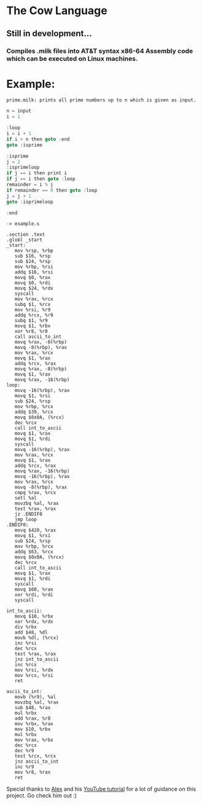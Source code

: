 # The Cow Language

## Still in development...
### Compiles .milk files into AT&T syntax x86-64 Assembly code which can be executed on Linux machines.

# Example: 
```
prime.milk: prints all prime numbers up to n which is given as input.
```
```c
n = input
i = 1

:loop
i = i + 1
if i > n then goto :end
goto :isprime

:isprime
j = 2
:isprimeloop
if j == i then print i
if j == i then goto :loop
remainder = i % j
if remainder == 0 then goto :loop
j = j + 1
goto :isprimeloop

:end
```

```
-> example.s
```

```assembly
.section .text
.globl _start
_start:
   mov %rsp, %rbp
   sub $16, %rsp
   sub $24, %rsp
   mov %rbp, %rsi
   addq $16, %rsi
   movq $0, %rax
   movq $0, %rdi
   movq $24, %rdx
   syscall
   mov %rax, %rcx
   subq $1, %rcx
   mov %rsi, %r9
   addq %rcx, %r9
   subq $1, %r9
   movq $1, %rbx
   xor %r8, %r8
   call ascii_to_int
   movq %rax, -8(%rbp)
   movq -8(%rbp), %rax
   mov %rax, %rcx
   movq $1, %rax
   addq %rcx, %rax
   movq %rax, -8(%rbp)
   movq $1, %rax
   movq %rax, -16(%rbp)
loop:
   movq -16(%rbp), %rax
   movq $1, %rsi
   sub $24, %rsp
   mov %rbp, %rcx
   addq $39, %rcx
   movq $0x0A, (%rcx)
   dec %rcx
   call int_to_ascii
   movq $1, %rax
   movq $1, %rdi
   syscall
   movq -16(%rbp), %rax
   mov %rax, %rcx
   movq $1, %rax
   addq %rcx, %rax
   movq %rax, -16(%rbp)
   movq -16(%rbp), %rax
   mov %rax, %rcx
   movq -8(%rbp), %rax
   cmpq %rax, %rcx
   setl %al
   movzbq %al, %rax
   test %rax, %rax
   jz .ENDIF0
   jmp loop
.ENDIF0:
   movq $420, %rax
   movq $1, %rsi
   sub $24, %rsp
   mov %rbp, %rcx
   addq $63, %rcx
   movq $0x0A, (%rcx)
   dec %rcx
   call int_to_ascii
   movq $1, %rax
   movq $1, %rdi
   syscall
   movq $60, %rax
   xor %rdi, %rdi
   syscall

int_to_ascii:
   movq $10, %rbx
   xor %rdx, %rdx
   div %rbx
   add $48, %dl
   movb %dl, (%rcx)
   inc %rsi
   dec %rcx
   test %rax, %rax
   jnz int_to_ascii
   inc %rcx
   mov %rsi, %rdx
   mov %rcx, %rsi
   ret

ascii_to_int:
   movb (%r9), %al
   movzbq %al, %rax
   sub $48, %rax
   mul %rbx
   add %rax, %r8
   mov %rbx, %rax
   mov $10, %rbx
   mul %rbx
   mov %rax, %rbx
   dec %rcx
   dec %r9
   test %rcx, %rcx
   jnz ascii_to_int
   inc %r9
   mov %r8, %rax
   ret
```

Special thanks to [Alex](https://github.com/alexjercan) and his [YouTube tutorial](https://youtu.be/HOe2YFnzO2I?si=u_QlAn2AdSL3jNtR) for a lot of guidance on this project. Go check him out :)